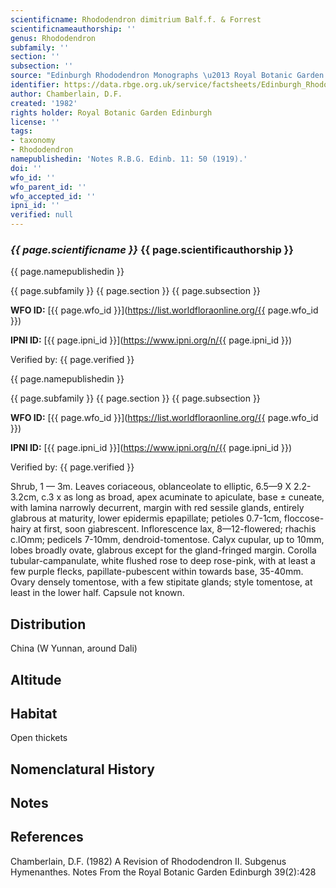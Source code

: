 ```yaml
---
scientificname: Rhododendron dimitrium Balf.f. & Forrest
scientificnameauthorship: ''
genus: Rhododendron
subfamily: ''
section: ''
subsection: ''
source: "Edinburgh Rhododendron Monographs \u2013 Royal Botanic Garden Edinburgh"
identifier: https://data.rbge.org.uk/service/factsheets/Edinburgh_Rhododendron_Monographs.xhtml
author: Chamberlain, D.F.
created: '1982'
rights holder: Royal Botanic Garden Edinburgh
license: ''
tags:
- taxonomy
- Rhododendron
namepublishedin: 'Notes R.B.G. Edinb. 11: 50 (1919).'
doi: ''
wfo_id: ''
wfo_parent_id: ''
wfo_accepted_id: ''
ipni_id: ''
verified: null
---
```

### _{{ page.scientificname }}_ {{ page.scientificauthorship }}
 {{ page.namepublishedin }}

{{ page.subfamily }} {{ page.section }} {{ page.subsection }}

**WFO ID:** [{{ page.wfo_id }}](https://list.worldfloraonline.org/{{ page.wfo_id }})

**IPNI ID:** [{{ page.ipni_id }}](https://www.ipni.org/n/{{ page.ipni_id }})

Verified by: {{ page.verified }}

 {{ page.namepublishedin }}

{{ page.subfamily }} {{ page.section }} {{ page.subsection }}

**WFO ID:** [{{ page.wfo_id }}](https://list.worldfloraonline.org/{{ page.wfo_id }})

**IPNI ID:** [{{ page.ipni_id }}](https://www.ipni.org/n/{{ page.ipni_id }})

Verified by: {{ page.verified }}



Shrub, 1 — 3m. Leaves coriaceous, oblanceolate to elliptic, 6.5—9 X 2.2-3.2cm, c.3 x as long as broad, apex acuminate to apiculate, base ± cuneate, with lamina narrowly decurrent, margin with red sessile glands, entirely glabrous at maturity, lower epidermis epapillate; petioles 0.7-1cm, floccose-hairy at first, soon giabrescent. Inflorescence lax, 8—12-flowered; rhachis c.lOmm; pedicels 7-10mm, dendroid-tomentose. Calyx cupular, up to 10mm, lobes broadly ovate, glabrous except for the gland-fringed margin. Corolla tubular-campanulate, white flushed rose to deep rose-pink, with at least a few purple flecks, papillate-pubescent within towards base, 35-40mm. Ovary densely tomentose, with a few stipitate glands; style tomentose, at least in the lower half. Capsule not known.

## Distribution
China (W Yunnan, around Dali)

## Altitude


## Habitat
Open thickets

## Nomenclatural History

                       
## Notes


## References

Chamberlain, D.F. (1982) A Revision of Rhododendron II. Subgenus Hymenanthes. Notes From the Royal Botanic Garden Edinburgh 39(2):428
